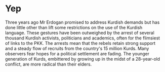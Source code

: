 # Yep

Three years ago Mr Erdogan promised to address Kurdish demands but has
done little other than lift some restrictions on the use of the
Kurdish language. These gestures have been outweighed by the arrest of
several thousand Kurdish activists, politicians and academics, often
for the flimsiest of links to the PKK. The arrests mean that the
rebels retain strong support and a steady flow of recruits from the
country's 15 million Kurds. Many observers fear hopes for a political
settlement are fading. The younger generation of Kurds, embittered by
growing up in the midst of a 28-year-old conflict, are more radical
than their elders.













